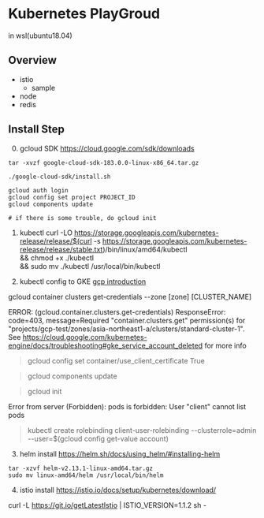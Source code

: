 # Kubernetes PlayGroud
in wsl(ubuntu18.04)

## Overview
- istio
  - sample
- node
- redis

## Install Step
0. gcloud SDK 
https://cloud.google.com/sdk/downloads

```
tar -xvzf google-cloud-sdk-183.0.0-linux-x86_64.tar.gz

./google-cloud-sdk/install.sh
```

```
gcloud auth login
gcloud config set project PROJECT_ID
gcloud components update

# if there is some trouble, do gcloud init
```

1. kubectl
curl -LO https://storage.googleapis.com/kubernetes-release/release/$(curl -s https://storage.googleapis.com/kubernetes-release/release/stable.txt)/bin/linux/amd64/kubectl \
&& chmod +x ./kubectl \
&& sudo mv ./kubectl /usr/local/bin/kubectl

2. kubectl config to GKE
[gcp introduction](https://cloud.google.com/kubernetes-engine/docs/how-to/cluster-access-for-kubectl)

gcloud container clusters get-credentials --zone [zone] [CLUSTER_NAME]


ERROR: (gcloud.container.clusters.get-credentials) ResponseError: code=403, message=Required "container.clusters.get" permission(s) for "projects/gcp-test/zones/asia-northeast1-a/clusters/standard-cluster-1". See https://cloud.google.com/kubernetes-engine/docs/troubleshooting#gke_service_account_deleted for more info
> gcloud config set container/use_client_certificate True

> gcloud components update

> gcloud init


Error from server (Forbidden): pods is forbidden: User "client" cannot list pods

> kubectl create rolebinding client-user-rolebinding --clusterrole=admin --user=$(gcloud config get-value account)


3. helm install
https://helm.sh/docs/using_helm/#installing-helm

```
tar -xzvf helm-v2.13.1-linux-amd64.tar.gz
sudo mv linux-amd64/helm /usr/local/bin/helm
```

4. istio install
https://istio.io/docs/setup/kubernetes/download/

curl -L https://git.io/getLatestIstio | ISTIO_VERSION=1.1.2 sh -